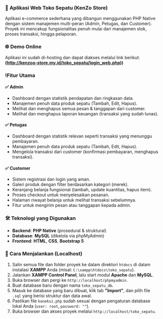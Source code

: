 ### 👟 **Aplikasi Web Toko Sepatu (KenZo Store)**

Aplikasi e-commerce sederhana yang dibangun menggunakan PHP Native dengan sistem manajemen multi-peran (Admin, Petugas, dan Customer). Proyek ini mencakup fungsionalitas penuh mulai dari manajemen stok, proses transaksi, hingga pelaporan.

### 🌐 Demo Online

Aplikasi ini sudah di-hosting dan dapat diakses melalui link berikut:
**(http://kenzoo-store.my.id/toko_sepatu/login_web.php))**

###  !Fitur Utama

#### **✅ Admin**

  * Dashboard dengan statistik pendapatan dan ringkasan data.
  * Manajemen penuh data produk sepatu (Tambah, Edit, Hapus).
  * Melihat dan menghapus semua pesan & tanggapan dari customer.
  * Melihat dan menghapus laporan keuangan (transaksi yang sudah lunas).

#### **✅ Petugas**

  * Dashboard dengan statistik relevan seperti transaksi yang menunggu pembayaran.
  * Manajemen penuh data produk sepatu (Tambah, Edit, Hapus).
  * Mengelola transaksi dari customer (konfirmasi pembayaran, menghapus transaksi).

#### **✅ Customer**

  * Sistem registrasi dan login yang aman.
  * Galeri produk dengan filter berdasarkan kategori (merek).
  * Keranjang belanja fungsional (tambah, update kuantitas, hapus item).
  * Proses checkout untuk menyelesaikan pesanan.
  * Halaman riwayat belanja untuk melihat transaksi sebelumnya.
  * Fitur untuk mengirim pesan atau tanggapan kepada admin.

### 🛠️ Teknologi yang Digunakan

  * **Backend**: **PHP Native** (prosedural & struktural)
  * **Database**: **MySQL** (dikelola via phpMyAdmin)
  * **Frontend**: **HTML**, **CSS**, **Bootstrap 5**

### 🚀 Cara Menjalankan (Localhost)

1.  Salin semua file dan folder proyek ke dalam direktori `htdocs` di dalam instalasi **XAMPP** Anda (misal: `C:\xampp\htdocs\toko_sepatu`).
2.  Jalankan **XAMPP Control Panel**, lalu start modul **Apache** dan **MySQL**.
3.  Buka browser dan pergi ke `http://localhost/phpmyadmin`.
4.  Buat database baru dengan nama `toko_sepatu_db`.
5.  Masuk ke database yang baru dibuat, klik tab **"Import"**, dan pilih file `.sql` yang berisi struktur dan data awal.
6.  Pastikan file `koneksi.php` sudah sesuai dengan pengaturan database lokal Anda (`user: root`, `password: ""`).
7.  Buka browser dan akses proyek melalui `http://localhost/toko_sepatu`.

